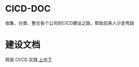 # CICD-DOC
收集、分类、整合各个公司的CICD建设之路，帮助后来人少走弯路

# 建设文档
网易 CI/CD 实践 [上](https://www.infoq.cn/article/aeo9cNR2vPfrYZCbx2fs)[中](https://www.infoq.cn/article/jrx4zoty47yy1phg7ddm)[下](https://www.infoq.cn/article/oIbSSBX8Tib9EUt73F7V)
